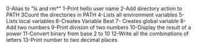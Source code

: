0-Alias to "ls and rm*"
1-Print hello user name
2-Add directory action to PATH
3Count the directories in PATH
4-Lists all environment variables
5-Lists local variables
6-Creates Variable Best
7- Creates global variable
8-Add two numbers
9-Print division of two numbers
10-Display the result of a power
11-Convert binary  from base 2 to 10
12-Write all the combinations of letters
13-Print number to two decimal places

